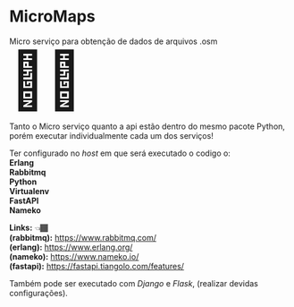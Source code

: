 # MicroMaps
Micro serviço para obtenção de dados de arquivos .osm <span style="font-size: 100px">&#129497;&#127997;</span>


Tanto o Micro serviço quanto a api estão dentro do mesmo pacote Python,
porém executar individualmente cada um dos serviços!

Ter configurado no <i>host</i> em que será executado o codigo o:<br/>
<strong>Erlang </strong> <br/>
<strong>Rabbitmq </strong> <br/>
<strong>Python </strong> <br/>
<strong>Virtualenv </strong> <br/>
<strong>FastAPI </strong> <br/>
<strong>Nameko </strong> <br/>

<strong>Links:</strong> <span>&#128072;&#127998;</span><br/> 
<strong>(rabbitmq):</strong> https://www.rabbitmq.com/ <br/>
<strong>(erlang):</strong> https://www.erlang.org/<br/>
<strong>(nameko):</strong> https://www.nameko.io/<br/>
<strong>(fastapi):</strong> https://fastapi.tiangolo.com/features/<br/>

Também pode ser executado com <i>Django</i> e <i>Flask</i>, (realizar devidas configurações).
